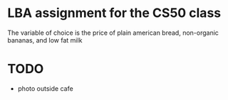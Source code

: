 # LBA assignment for the CS50 class

The variable of choice is the price of plain american bread, non-organic bananas, and low fat milk

# TODO

- photo outside cafe
